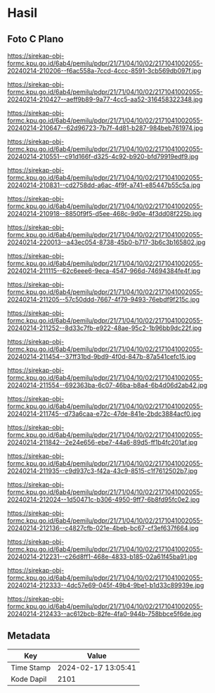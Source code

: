 # Hasil

## Foto C Plano

https://sirekap-obj-formc.kpu.go.id/6ab4/pemilu/pdpr/21/71/04/10/02/2171041002055-20240214-210206--f6ac558a-7ccd-4ccc-8591-3cb569db097f.jpg

https://sirekap-obj-formc.kpu.go.id/6ab4/pemilu/pdpr/21/71/04/10/02/2171041002055-20240214-210427--aeff9b89-9a77-4cc5-aa52-316458322348.jpg

https://sirekap-obj-formc.kpu.go.id/6ab4/pemilu/pdpr/21/71/04/10/02/2171041002055-20240214-210647--62d96723-7b7f-4d81-b287-984beb761974.jpg

https://sirekap-obj-formc.kpu.go.id/6ab4/pemilu/pdpr/21/71/04/10/02/2171041002055-20240214-210551--c91d166f-d325-4c92-b920-bfd79919edf9.jpg

https://sirekap-obj-formc.kpu.go.id/6ab4/pemilu/pdpr/21/71/04/10/02/2171041002055-20240214-210831--cd2758dd-a6ac-4f9f-a741-e85447b55c5a.jpg

https://sirekap-obj-formc.kpu.go.id/6ab4/pemilu/pdpr/21/71/04/10/02/2171041002055-20240214-210918--8850f9f5-d5ee-468c-9d0e-4f3dd08f225b.jpg

https://sirekap-obj-formc.kpu.go.id/6ab4/pemilu/pdpr/21/71/04/10/02/2171041002055-20240214-220013--a43ec054-8738-45b0-b717-3b6c3b165802.jpg

https://sirekap-obj-formc.kpu.go.id/6ab4/pemilu/pdpr/21/71/04/10/02/2171041002055-20240214-211115--62c6eee6-9eca-4547-966d-74694384fe4f.jpg

https://sirekap-obj-formc.kpu.go.id/6ab4/pemilu/pdpr/21/71/04/10/02/2171041002055-20240214-211205--57c50ddd-7667-4f79-9493-76ebdf9f215c.jpg

https://sirekap-obj-formc.kpu.go.id/6ab4/pemilu/pdpr/21/71/04/10/02/2171041002055-20240214-211252--8d33c7fb-e922-48ae-95c2-1b96bb9dc22f.jpg

https://sirekap-obj-formc.kpu.go.id/6ab4/pemilu/pdpr/21/71/04/10/02/2171041002055-20240214-211454--37ff31bd-9bd9-4f0d-847b-87a541cefc15.jpg

https://sirekap-obj-formc.kpu.go.id/6ab4/pemilu/pdpr/21/71/04/10/02/2171041002055-20240214-211554--692363ba-6c07-46ba-b8a4-6b4d06d2ab42.jpg

https://sirekap-obj-formc.kpu.go.id/6ab4/pemilu/pdpr/21/71/04/10/02/2171041002055-20240214-211745--d73a6caa-e72c-47de-841e-2bdc3884acf0.jpg

https://sirekap-obj-formc.kpu.go.id/6ab4/pemilu/pdpr/21/71/04/10/02/2171041002055-20240214-211842--2e24e656-ebe7-44a6-89d5-ff1b4fc201af.jpg

https://sirekap-obj-formc.kpu.go.id/6ab4/pemilu/pdpr/21/71/04/10/02/2171041002055-20240214-211935--c9d937c3-f42a-43c9-8515-c1f7612502b7.jpg

https://sirekap-obj-formc.kpu.go.id/6ab4/pemilu/pdpr/21/71/04/10/02/2171041002055-20240214-212024--1d50471c-b306-4950-9ff7-6b8fd95fc0e2.jpg

https://sirekap-obj-formc.kpu.go.id/6ab4/pemilu/pdpr/21/71/04/10/02/2171041002055-20240214-212136--c4827cfb-021e-4beb-bc67-cf3ef637f664.jpg

https://sirekap-obj-formc.kpu.go.id/6ab4/pemilu/pdpr/21/71/04/10/02/2171041002055-20240214-212231--c26d8ff1-468e-4833-b185-02a61f45ba91.jpg

https://sirekap-obj-formc.kpu.go.id/6ab4/pemilu/pdpr/21/71/04/10/02/2171041002055-20240214-212333--4dc57e69-045f-49b4-9be1-b1d33c89939e.jpg

https://sirekap-obj-formc.kpu.go.id/6ab4/pemilu/pdpr/21/71/04/10/02/2171041002055-20240214-212433--ac612bcb-82fe-4fa0-944b-758bbce5f6de.jpg


## Metadata

| Key        | Value               |
| ---------- | ------------------- |
| Time Stamp | 2024-02-17 13:05:41 |
| Kode Dapil | 2101                |




